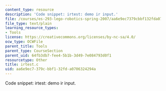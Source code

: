 ```yaml
---
content_type: resource
description: 'Code snippet: irtest: demo ir input.'
file: /courses/es-293-lego-robotics-spring-2007/aa6e9ec7379cbbf132fda0706324294a_irtest.c
file_type: text/plain
learning_resource_types:
- Tools
license: https://creativecommons.org/licenses/by-nc-sa/4.0/
ocw_type: OCWFile
parent_title: Tools
parent_type: CourseSection
parent_uid: 64fb3db7-fee4-5b1b-3d49-7e084793d0f1
resourcetype: Other
title: irtest.c
uid: aa6e9ec7-379c-bbf1-32fd-a0706324294a
---
```

Code snippet: irtest: demo ir input.
